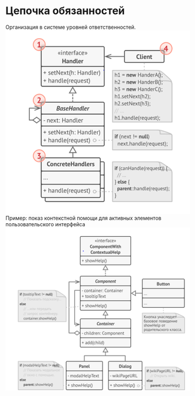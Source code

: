 # Цепочка обязанностей
Организация в системе уровней ответственностей. 
![Общая концепция](./images/chainOfResponsibility.png)
Пример: показ контекстной помощи для активных элементов пользовательского интерфейса
![Конкретный пример реализации](./images/chainOfResponsibilityExample.png)
